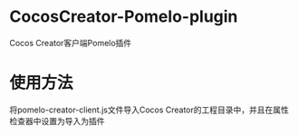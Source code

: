 # CocosCreator-Pomelo-plugin
Cocos Creator客户端Pomelo插件

# 使用方法
将pomelo-creator-client.js文件导入Cocos Creator的工程目录中，并且在属性检查器中设置为导入为插件
